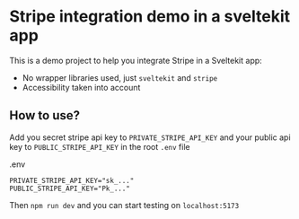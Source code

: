 # Stripe integration demo in a sveltekit app

This is a demo project to help you integrate Stripe in a Sveltekit app:

- No wrapper libraries used, just `sveltekit` and `stripe`
- Accessibility taken into account

## How to use?

Add you secret stripe api key to `PRIVATE_STRIPE_API_KEY` and your public api key to `PUBLIC_STRIPE_API_KEY` in the root `.env` file

.env
```
PRIVATE_STRIPE_API_KEY="sk_..."
PUBLIC_STRIPE_API_KEY="Pk_..."
```

Then `npm run dev` and you can start testing on `localhost:5173`
